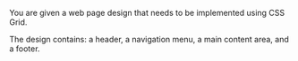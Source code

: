 You are given a web page design that needs to be implemented using CSS Grid.

The design contains:
a header,
a navigation menu,
a main content area,
and a footer.
